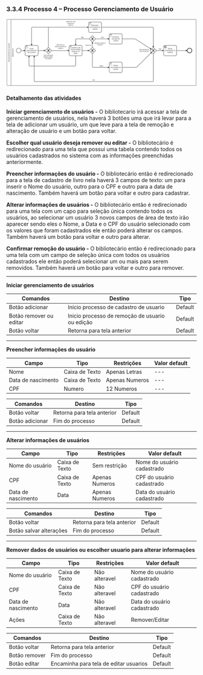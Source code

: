 ### 3.3.4 Processo 4 – Processo Gerenciamento de Usuário

![Processo Gerenciamento de Usuário](images/processoGU.png "Modelo BPMN do Processo 4.")


#### Detalhamento das atividades


**Iniciar gerenciamento de usuários -**
O bibliotecario irá acessar a tela de gerenciamento de usuários, nela haverá 3 botões uma que irá levar para a tela de adicionar um usuário, um que leve para a tela de remoção e alteração de usuário e um botão para voltar.

**Escolher qual usuário deseja remover ou editar -**
O bibliotecário é redirecionado para uma tela que possui uma tabela contendo todos os usuários cadastrados no sistema com as informações preenchidas anteriormente.

**Preencher informações do usuário -**
O bibliotecário então é redirecionado para a tela de cadastro de livro nela haverá 3 campos de texto: um para inserir o Nome do usuário, outro para o CPF e outro para a data de nascimento. Também haverá um botão para voltar e outro para cadastrar.

**Alterar informações de usuários -**
O bibliotecário então é redirecionado para uma tela com um capo para seleção única contendo todos os usuários, ao selecionar um usuário 3 novos campos de área de texto irão aparecer sendo eles o Nome, a Data e o CPF do usuário selecionado com os valores que foram cadastrados ele então poderá alterar os campos. Também haverá um botão para voltar e outro para alterar.

**Confirmar remoção do usuário -**
O bibliotecário então é redirecionado para uma tela com um campo de seleção única com todos os usuários cadastrados ele então poderá selecionar um ou mais para serem removidos. Também haverá um botão para voltar e outro para remover.

___________________________________________________________________________________________________________________________________

**Iniciar gerenciamento de usuários**


| **Comandos**         |  **Destino**                   | **Tipo** |
| ---                  | ---                            | ---                         |
| Botão adicionar      | Início processo de cadastro de usuario   | Default           |
| Botão remover ou editar | Inicio processo de remoção de usuario ou edição  | Default|
| Botão voltar         | Retorna para tela anterior               | Default           |

___________________________________________________________________________________________________________________________________

**Preencher informações do usuário**

| **Campo**       | **Tipo**         | **Restrições** | **Valor default** |
| ---             | ---              | ---            | ---               |
| Nome            | Caixa de Texto   | Apenas Letras  | ---               |
| Data de nascimento| Caixa de Texto | Apenas Numeros | ---               |
| CPF             |   Numero         | 12 Numeros | ---               |




| **Comandos**         |  **Destino**                   | **Tipo**          |
| ---                  | ---                            | ---               |
| Botão voltar         | Retorna para tela anterior     | Default           |
| Botão adicionar      | Fim do processo                | Default           |

__________________________________________________________________________________________________________________________________


**Alterar informações de usuários**

| **Campo**       | **Tipo**         | **Restrições** | **Valor default** |
| ---             | ---              | ---            | ---               |
| Nome do usuário | Caixa de Texto | Sem restrição | Nome do usuário cadastrado |
| CPF             |   Caixa de Texto | Apenas Numeros | CPF do usuário cadastrado               |
| Data de nascimento| Data           | Apenas Numeros | Data do usuário cadastrado               |



| **Comandos**         |  **Destino**                   | **Tipo**          |
| ---                  | ---                            | ---               |
| Botão voltar         | Retorna para tela anterior     | Default           |
| Botão salvar alterações    | Fim do processo                | Default           |

___________________________________________________________________________________________________________________________________
 
**Remover dados de usuários ou escolher usuario para alterar informações**

| **Campo**       | **Tipo**         | **Restrições** | **Valor default** |
| ---             | ---              | ---            | ---               |
| Nome do usuário | Caixa de Texto   | Não alteravel | Nome do usuário cadastrado |
| CPF             |   Caixa de Texto | Não alteravel | CPF do usuário cadastrado  |
| Data de nascimento| Data           | Não alteravel | Data do usuário cadastrado |
| Ações |  Caixa de Texto        | Não alteravel | Remover/Editar |




| **Comandos**         |  **Destino**                   | **Tipo**          |
| ---                  | ---                            | ---               |
| Botão voltar         | Retorna para tela anterior     | Default           |
| Botão remover        | Fim do processo                | Default           |
| Botão editar        | Encaminha para tela de editar usuarios  | Default          |
